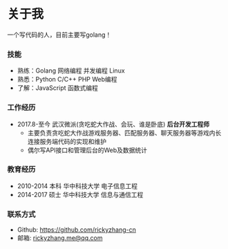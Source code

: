 # 关于我
一个写代码的人，目前主要写golang！

### 技能
+ 熟练：Golang 网络编程 并发编程 Linux
+ 熟悉：Python C/C++ PHP Web编程
+ 了解：JavaScript 函数式编程

### 工作经历
+ 2017.8-至今 武汉微派(贪吃蛇大作战、会玩、谁是卧底)  **后台开发工程师**
  - 主要负责贪吃蛇大作战游戏服务器、匹配服务器、聊天服务器等游戏内长连接服务端代码的实现和维护
  - 偶尔写API接口和管理后台的Web及数据统计

### 教育经历
+ 2010-2014 本科 华中科技大学 电子信息工程
+ 2014-2017 硕士 华中科技大学 信息与通信工程

### 联系方式
+ Github: https://github.com/rickyzhang-cn
+ 邮箱: rickyzhang.me@qq.com